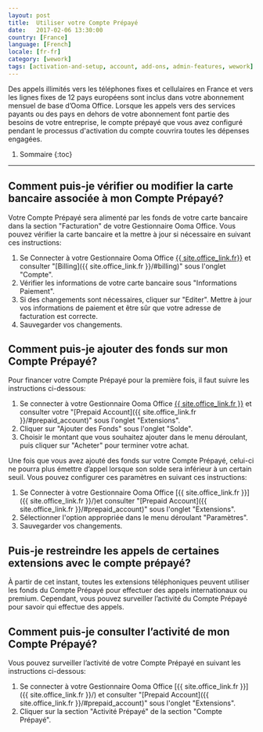 ```yaml
---
layout: post
title:  Utiliser votre Compte Prépayé
date:   2017-02-06 13:30:00
country: [France]
language: [French]
locale: [fr-fr]
category: [wework]
tags: [activation-and-setup, account, add-ons, admin-features, wework]
---
```


Des appels illimités vers les téléphones fixes et cellulaires en France et vers les lignes fixes de 12 pays européens sont inclus dans votre abonnement mensuel de base d’Ooma Office. Lorsque les appels vers des services payants ou des pays en dehors de votre abonnement font partie des besoins de votre entreprise, le compte prépayé que vous avez configuré pendant le processus d'activation du compte couvrira toutes les dépenses engagées.

1. Sommaire
{:toc}
* * *

## Comment puis-je vérifier ou modifier la carte bancaire associée à mon Compte Prépayé?

Votre Compte Prépayé sera alimenté par les fonds de votre carte bancaire dans la section "Facturation" de votre Gestionnaire Ooma Office. Vous pouvez vérifier la carte bancaire et la mettre à jour si nécessaire en suivant ces instructions:

1. Se Connecter à votre Gestionnaire Ooma Office [{{ site.office_link.fr}}]({{site.office_link.fr}}) et consulter "[Billing]({{ site.office_link.fr }}/#billing)" sous l'onglet "Compte".
2. Vérifier les informations de votre carte bancaire sous "Informations Paiement".
3. Si des changements sont nécessaires, cliquer sur "Editer". Mettre à jour vos informations de paiement et être sûr que votre adresse de facturation est correcte.
4. Sauvegarder vos changements.

## Comment puis-je ajouter des fonds sur mon Compte Prépayé?

Pour financer votre Compte Prépayé pour la première fois, il faut suivre les instructions ci-dessous:

1. Se connecter à votre Gestionnaire Ooma Office [{{ site.office_link.fr }}]({{site.office_link.fr}}/) et consulter votre "[Prepaid Account]({{ site.office_link.fr }}/#prepaid_account)" sous l'onglet "Extensions".
2. Cliquer sur "Ajouter des Fonds" sous l'onglet "Solde".
3. Choisir le montant que vous souhaitez ajouter dans le menu déroulant, puis cliquer sur "Acheter" pour terminer votre achat.

Une fois que vous avez ajouté des fonds sur votre Compte Prépayé, celui-ci ne pourra plus émettre d’appel lorsque son solde sera inférieur à un certain seuil. Vous pouvez configurer ces paramètres en suivant ces instructions:

1. Se Connecter à votre Gestionnaire Ooma Office [{{ site.office_link.fr }}]({{ site.office_link.fr }}/)et consulter "[Prepaid Account]({{ site.office_link.fr }}/#prepaid_account)" sous l'onglet "Extensions".
2. Sélectionner l'option appropriée dans le menu déroulant "Paramètres".
3. Sauvegarder vos changements.

## Puis-je restreindre les appels de certaines extensions avec le compte prépayé?

À partir de cet instant, toutes les extensions téléphoniques peuvent utiliser les fonds du Compte Prépayé pour effectuer des appels internationaux ou premium. Cependant, vous pouvez surveiller l’activité du Compte Prépayé pour savoir qui effectue des appels.

## Comment puis-je consulter l’activité de mon Compte Prépayé?

Vous pouvez surveiller l’activité de votre Compte Prépayé en suivant les instructions ci-dessous:

1. Se connecter à votre Gestionnaire Ooma Office [{{ site.office_link.fr }}]({{ site.office_link.fr }}/) et consulter "[Prepaid Account]({{ site.office_link.fr }}/#prepaid_account)" sous l'onglet "Extensions".
2. Cliquer sur la section "Activité Prépayé" de la section "Compte Prépayé".